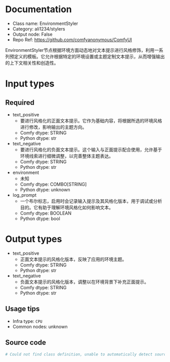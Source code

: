 
# Documentation
- Class name: EnvironmentStyler
- Category: ali1234/stylers
- Output node: False
- Repo Ref: https://github.com/comfyanonymous/ComfyUI

EnvironmentStyler节点根据环境方面动态地对文本提示进行风格修饰，利用一系列预定义的模板。它允许根据特定的环境设置或主题定制文本提示，从而增强输出的上下文相关性和创造性。

# Input types
## Required
- text_positive
    - 要进行风格化的正面文本提示。它作为基础内容，将根据所选的环境风格进行修改，影响输出的主题方向。
    - Comfy dtype: STRING
    - Python dtype: str
- text_negative
    - 要进行风格化的负面文本提示。这个输入与正面提示配合使用，允许基于环境线索进行细微调整，以完善整体主题表达。
    - Comfy dtype: STRING
    - Python dtype: str
- environment
    - 未知
    - Comfy dtype: COMBO[STRING]
    - Python dtype: unknown
- log_prompt
    - 一个布尔标志，启用时会记录输入提示及其风格化版本，用于调试或分析目的。它有助于理解环境风格化如何影响文本。
    - Comfy dtype: BOOLEAN
    - Python dtype: bool

# Output types
- text_positive
    - 正面文本提示的风格化版本，反映了应用的环境主题。
    - Comfy dtype: STRING
    - Python dtype: str
- text_negative
    - 负面文本提示的风格化版本，调整以在环境背景下补充正面提示。
    - Comfy dtype: STRING
    - Python dtype: str


## Usage tips
- Infra type: `CPU`
- Common nodes: unknown


## Source code
```python
# Could not find class definition, unable to automatically detect source code
```
